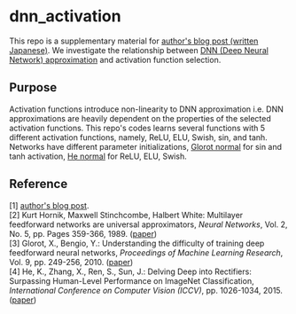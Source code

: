 ﻿# dnn_activation
This repo is a supplementary material for [author's blog post (written Japanese)](link). We investigate the relationship between [DNN (Deep Neural Network) approximation](https://doi.org/10.1016/0893-6080(89)90020-8) and activation function selection. 

## Purpose
Activation functions introduce non-linearity to DNN approximation i.e. DNN approximations are heavily dependent on the properties of the selected activation functions. This repo's codes learns several functions with 5 different activation functions, namely, ReLU, ELU, Swish, sin, and tanh. Networks have different parameter initializations, [Glorot normal](https://proceedings.mlr.press/v9/glorot10a.html) for sin and tanh activation, [He normal](https://arxiv.org/abs/1502.01852) for ReLU, ELU, Swish. 

## Reference
[1] [author's blog post](link). 
<br>
[2] Kurt Hornik, Maxwell Stinchcombe, Halbert White: Multilayer feedforward networks are universal approximators, *Neural Networks*, Vol. 2, No. 5, pp. Pages 359-366, 1989. ([paper](https://doi.org/10.1016/0893-6080(89)90020-8))
<br>
[3] Glorot, X., Bengio, Y.: Understanding the difficulty of training deep feedforward neural networks, *Proceedings of Machine Learning Research*, Vol. 9, pp. 249-256, 2010. ([paper](https://proceedings.mlr.press/v9/glorot10a.html))
<br>
[4] He, K., Zhang, X., Ren, S., Sun, J.: Delving Deep into Rectifiers: Surpassing Human-Level Performance on ImageNet Classification, *International Conference on Computer Vision (ICCV)*, pp. 1026-1034, 2015. ([paper](https://arxiv.org/abs/1502.01852))


